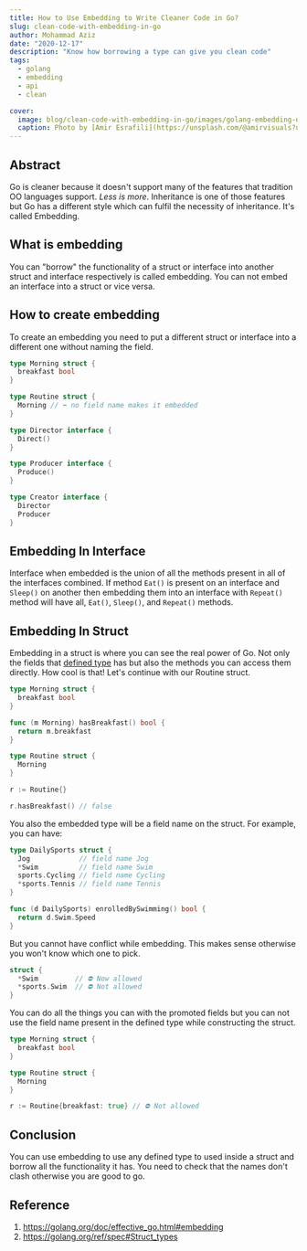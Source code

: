 ```yaml
---
title: How to Use Embedding to Write Cleaner Code in Go?
slug: clean-code-with-embedding-in-go
author: Mohammad Aziz
date: "2020-12-17"
description: "Know how borrowing a type can give you clean code"
tags:
  - golang
  - embedding
  - api
  - clean

cover:
  image: blog/clean-code-with-embedding-in-go/images/golang-embedding-og.png
  caption: Photo by [Amir Esrafili](https://unsplash.com/@amirvisuals?utm_source=unsplash&utm_medium=referral&utm_content=creditCopyText) on [Unsplash](https://unsplash.com/s/photos/abstract-background?utm_source=unsplash&utm_medium=referral&utm_content=creditCopyText)
---
```


## Abstract

Go is cleaner because it doesn't support many of the features that tradition OO languages support. _Less is more_. Inheritance is one of those features but Go has a different style which can fulfil the necessity of inheritance. It's called Embedding.

## What is embedding

You can "borrow" the functionality of a struct or interface into another struct and interface respectively is called embedding. You can not embed an interface into a struct or vice versa.

## How to create embedding

To create an embedding you need to put a different struct or interface into a different one without naming the field.

```go {hl_lines=[6, "18-19"]}
type Morning struct {
  breakfast bool
}

type Routine struct {
  Morning // ⬅️ no field name makes it embedded
}

type Director interface {
  Direct()
}

type Producer interface {
  Produce()
}

type Creator interface {
  Director
  Producer
}
```

## Embedding In Interface

Interface when embedded is the union of all the methods present in all of the interfaces combined. If method `Eat()` is present on an interface and `Sleep()` on another then embedding them into an interface with `Repeat()` method will have all, `Eat()`, `Sleep()`, and `Repeat()` methods.

## Embedding In Struct

Embedding in a struct is where you can see the real power of Go. Not only the fields that [defined type](https://golang.org/ref/spec#Type_definitions) has but also the methods you can access them directly. How cool is that! Let's continue with our Routine struct.

```go {hl_lines=["5-7",15]}
type Morning struct {
  breakfast bool
}

func (m Morning) hasBreakfast() bool {
  return m.breakfast
}

type Routine struct {
  Morning
}

r := Routine{}

r.hasBreakfast() // false
```

You also the embedded type will be a field name on the struct. For example, you can have:

```go {hl_lines=[9]}
type DailySports struct {
  Jog            // field name Jog
  *Swim          // field name Swim
  sports.Cycling // field name Cycling
  *sports.Tennis // field name Tennis
}

func (d DailySports) enrolledBySwimming() bool {
  return d.Swim.Speed
}
```

But you cannot have conflict while embedding. This makes sense otherwise you won't know which one to pick.

```go
struct {
  *Swim         // ⛔ Now allowed
  *sports.Swim  // ⛔ Not allowed
}
```

You can do all the things you can with the promoted fields but you can not use the field name present in the defined type while constructing the struct.

```go {hl_lines=[9]}
type Morning struct {
  breakfast bool
}

type Routine struct {
  Morning
}

r := Routine{breakfast: true} // ⛔ Not allowed
```

## Conclusion

You can use embedding to use any defined type to used inside a struct and borrow all the functionality it has. You need to check that the names don't clash otherwise you are good to go.

## Reference

1. https://golang.org/doc/effective_go.html#embedding
2. https://golang.org/ref/spec#Struct_types
